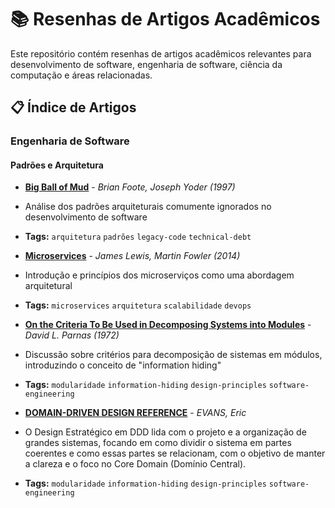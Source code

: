 # 📚 Resenhas de Artigos Acadêmicos

Este repositório contém resenhas de artigos acadêmicos relevantes para desenvolvimento de software, engenharia de software, ciência da computação e áreas relacionadas.

## 📋 Índice de Artigos

### Engenharia de Software

#### Padrões e Arquitetura
- **[Big Ball of Mud](resenhas/big-ball-of-mud/big-ball-of-mud.pdf)** - *Brian Foote, Joseph Yoder (1997)*
- Análise dos padrões arquiteturais comumente ignorados no desenvolvimento de software
- **Tags:** `arquitetura` `padrões` `legacy-code` `technical-debt`

- **[Microservices](resenhas/microservices/microservices.pdf)** - *James Lewis, Martin Fowler (2014)*
- Introdução e princípios dos microserviços como uma abordagem arquitetural
- **Tags:** `microservices` `arquitetura` `scalabilidade` `devops`

- **[On the Criteria To Be Used in Decomposing Systems into Modules](resenhas/modules/modules.pdf)** - *David L. Parnas (1972)*
- Discussão sobre critérios para decomposição de sistemas em módulos, introduzindo o conceito de "information hiding"
- **Tags:** `modularidade` `information-hiding` `design-principles` `software-engineering`

- **[DOMAIN-DRIVEN DESIGN REFERENCE](resenhas/ddd-reference/DDD.pdf)** - *EVANS, Eric*
- O Design Estratégico em DDD lida com o projeto e a organização de grandes sistemas,
focando em como dividir o sistema em partes coerentes e como essas partes se relacionam, com
o objetivo de manter a clareza e o foco no Core Domain (Domínio Central).
- **Tags:** `modularidade` `information-hiding` `design-principles` `software-engineering`


<!-- 
#### Metodologias
- **[Título do Artigo](./resenhas/nome-arquivo.pdf)** - *Autor (Ano)*
 - Breve descrição
 - **Tags:** `tag1` `tag2` `tag3`

#### Testing e Qualidade
- **[Título do Artigo](./resenhas/nome-arquivo.pdf)** - *Autor (Ano)*
 - Breve descrição
 - **Tags:** `tag1` `tag2` `tag3`
-->

